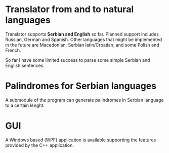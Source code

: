 Translator from and to natural languages
==============================================
Translator supports **Serbian and English** so far.
Planned support includes Russian, German and Spanish.
Other languages that might be implemented in the future are Macedonian, Serbian latin/Croatian, and some Polish and French.

So far I have some limited success to parse some simple Serbian and English sentences.

Palindromes for Serbian languages
==============================================
A submodule of the program can generate palindromes in Serbian language to a certain lenght.


GUI
==============================================
A Windows based (WPF) application is available supporting the features provided by the C++ application.
